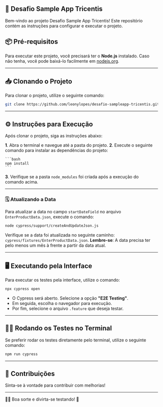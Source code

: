 ## 🚀 Desafio Sample App Tricentis

Bem-vindo ao projeto Desafio Sample App Tricentis! Este repositório contém as instruções para configurar e executar o projeto. 

## 📦 Pré-requisitos

Para executar este projeto, você precisará ter o **Node.js** instalado. Caso não tenha, você pode baixá-lo facilmente em [nodejs.org](https://nodejs.org/en/).

---

## 📥 Clonando o Projeto

Para clonar o projeto, utilize o seguinte comando:

```bash
git clone https://github.com/leonylopes/desafio-sampleapp-tricentis.git
```

---

## ⚙️ Instruções para Execução

Após clonar o projeto, siga as instruções abaixo:

**1**. Abra o terminal e navegue até a pasta do projeto.
**2**. Execute o seguinte comando para instalar as dependências do projeto:

    ```bash
    npm install
    ```

**3**. Verifique se a pasta `node_modules` foi criada após a execução do comando acima.

---

### 🗓️ Atualizando a Data

Para atualizar a data no campo `startDateField` no arquivo `EnterProductData.json`, execute o comando:

```bash
node cypress/support/createAndUpdateJson.js
```

Verifique se a data foi atualizada no seguinte caminho: `cypress/fixtures/EnterProductData.json`. **Lembre-se**: A data precisa ter pelo menos um mês à frente a partir da data atual.

---

## 🖥️ Executando pela Interface

Para executar os testes pela interface, utilize o comando:

```bash
npx cypress open
```

- O Cypress será aberto. Selecione a opção **"E2E Testing"**.
- Em seguida, escolha o navegador para execução.
- Por fim, selecione o arquivo `.feature` que deseja testar.

---

## 🏃‍♂️ Rodando os Testes no Terminal

Se preferir rodar os testes diretamente pelo terminal, utilize o seguinte comando:

```bash
npm run cypress
```

---

## 🎉 Contribuições

Sinta-se à vontade para contribuir com melhorias! 

---

👨‍💻 Boa sorte e divirta-se testando! 🎉
```